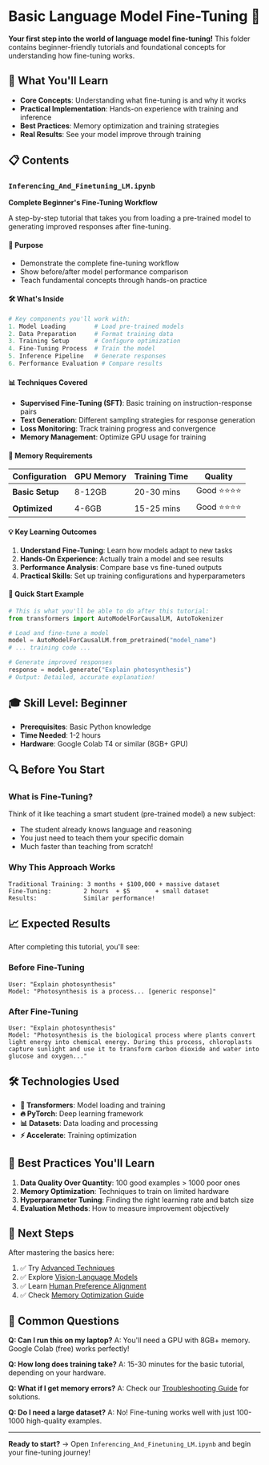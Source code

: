 # Basic Language Model Fine-Tuning 🔰

**Your first step into the world of language model fine-tuning!** This folder contains beginner-friendly tutorials and foundational concepts for understanding how fine-tuning works.

## 🎯 What You'll Learn

- **Core Concepts**: Understanding what fine-tuning is and why it works
- **Practical Implementation**: Hands-on experience with training and inference
- **Best Practices**: Memory optimization and training strategies
- **Real Results**: See your model improve through training

## 📋 Contents

### `Inferencing_And_Finetuning_LM.ipynb`
**Complete Beginner's Fine-Tuning Workflow**

A step-by-step tutorial that takes you from loading a pre-trained model to generating improved responses after fine-tuning.

#### 🎯 **Purpose**
- Demonstrate the complete fine-tuning workflow
- Show before/after model performance comparison
- Teach fundamental concepts through hands-on practice

#### 🛠️ **What's Inside**
```python
# Key components you'll work with:
1. Model Loading        # Load pre-trained models
2. Data Preparation     # Format training data
3. Training Setup       # Configure optimization
4. Fine-Tuning Process  # Train the model  
5. Inference Pipeline   # Generate responses
6. Performance Evaluation # Compare results
```

#### 📊 **Techniques Covered**
- **Supervised Fine-Tuning (SFT)**: Basic training on instruction-response pairs
- **Text Generation**: Different sampling strategies for response generation
- **Loss Monitoring**: Track training progress and convergence
- **Memory Management**: Optimize GPU usage for training

#### 🧮 **Memory Requirements**
| Configuration | GPU Memory | Training Time | Quality |
|---------------|------------|---------------|---------|
| **Basic Setup** | 8-12GB | 20-30 mins | Good ⭐⭐⭐⭐ |
| **Optimized** | 4-6GB | 15-25 mins | Good ⭐⭐⭐⭐ |

#### 💡 **Key Learning Outcomes**
1. **Understand Fine-Tuning**: Learn how models adapt to new tasks
2. **Hands-On Experience**: Actually train a model and see results
3. **Performance Analysis**: Compare base vs fine-tuned outputs
4. **Practical Skills**: Set up training configurations and hyperparameters

#### 🚀 **Quick Start Example**
```python
# This is what you'll be able to do after this tutorial:
from transformers import AutoModelForCausalLM, AutoTokenizer

# Load and fine-tune a model
model = AutoModelForCausalLM.from_pretrained("model_name")
# ... training code ...

# Generate improved responses
response = model.generate("Explain photosynthesis")
# Output: Detailed, accurate explanation!
```

## 🎓 **Skill Level**: Beginner
- **Prerequisites**: Basic Python knowledge
- **Time Needed**: 1-2 hours
- **Hardware**: Google Colab T4 or similar (8GB+ GPU)

## 🔍 **Before You Start**

### **What is Fine-Tuning?**
Think of it like teaching a smart student (pre-trained model) a new subject:
- The student already knows language and reasoning
- You just need to teach them your specific domain
- Much faster than teaching from scratch!

### **Why This Approach Works**
```
Traditional Training: 3 months + $100,000 + massive dataset
Fine-Tuning:         2 hours  + $5       + small dataset
Results:             Similar performance!
```

## 📈 **Expected Results**

After completing this tutorial, you'll see:

### **Before Fine-Tuning**
```
User: "Explain photosynthesis"
Model: "Photosynthesis is a process... [generic response]"
```

### **After Fine-Tuning** 
```
User: "Explain photosynthesis"  
Model: "Photosynthesis is the biological process where plants convert light energy into chemical energy. During this process, chloroplasts capture sunlight and use it to transform carbon dioxide and water into glucose and oxygen..."
```

## 🛠️ **Technologies Used**
- **🤗 Transformers**: Model loading and training
- **🔥 PyTorch**: Deep learning framework
- **📊 Datasets**: Data loading and processing  
- **⚡ Accelerate**: Training optimization

## 🎯 **Best Practices You'll Learn**
1. **Data Quality Over Quantity**: 100 good examples > 1000 poor ones
2. **Memory Optimization**: Techniques to train on limited hardware
3. **Hyperparameter Tuning**: Finding the right learning rate and batch size
4. **Evaluation Methods**: How to measure improvement objectively

## 🚀 **Next Steps**
After mastering the basics here:
1. ✅ Try [Advanced Techniques](../FineTuning%20LargeLanguageModels/README.md)
2. ✅ Explore [Vision-Language Models](../FineTuning%20VisionModel/README.md)
3. ✅ Learn [Human Preference Alignment](../RLHF%20Optimization/README.md)
4. ✅ Check [Memory Optimization Guide](../docs/memory-benchmarks.md)

## 💬 **Common Questions**

**Q: Can I run this on my laptop?**
A: You'll need a GPU with 8GB+ memory. Google Colab (free) works perfectly!

**Q: How long does training take?**
A: 15-30 minutes for the basic tutorial, depending on your hardware.

**Q: What if I get memory errors?**
A: Check our [Troubleshooting Guide](../docs/troubleshooting.md#memory-issues) for solutions.

**Q: Do I need a large dataset?**
A: No! Fine-tuning works well with just 100-1000 high-quality examples.

---

**Ready to start?** → Open `Inferencing_And_Finetuning_LM.ipynb` and begin your fine-tuning journey!
